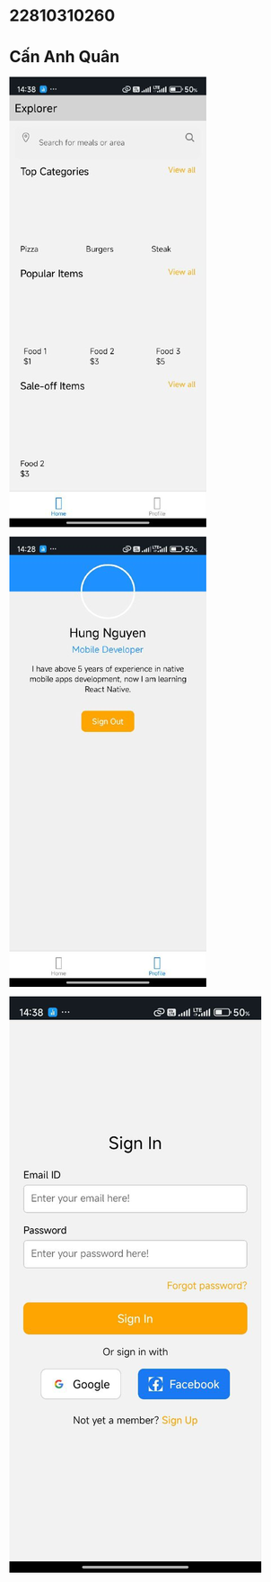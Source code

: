 # 22810310260
# Cấn Anh Quân
![Ảnh file bài tập](home.jpg)

![Ảnh file bài tập](profile.jpg)

![Ảnh file bài tập](signin.jpg)
